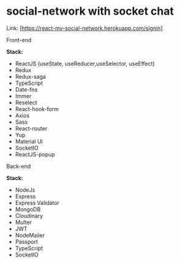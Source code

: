 # social-network with socket chat

Link: [https://react-my-social-network.herokuapp.com/signin]

Front-end

**Stack:**

- ReactJS (useState, useReducer,useSelector, useEffect)
- Redux
- Redux-saga
- TypeScript
- Date-fns
- Immer
- Reselect
- React-hook-form
- Axios
- Sass
- React-router
- Yup
- Material UI
- SocketIO
- ReactJS-popup

Back-end

**Stack:**

- NodeJs
- Express
- Express Validator
- MongoDB
- Cloudinary
- Multer
- JWT
- NodeMailer
- Passport
- TypeScript
- SocketIO

[https://react-my-social-network.herokuapp.com/signin]: https://react-my-social-network.herokuapp.com/signin
